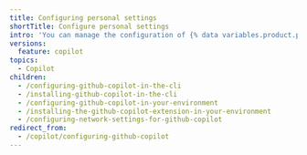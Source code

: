 ```yaml
---
title: Configuring personal settings
shortTitle: Configure personal settings
intro: 'You can manage the configuration of {% data variables.product.prodname_copilot %} in a supported IDE, in your organization, or on {% data variables.product.prodname_dotcom_the_website %}.'
versions:
  feature: copilot
topics:
  - Copilot
children:
  - /configuring-github-copilot-in-the-cli
  - /installing-github-copilot-in-the-cli
  - /configuring-github-copilot-in-your-environment
  - /installing-the-github-copilot-extension-in-your-environment
  - /configuring-network-settings-for-github-copilot
redirect_from:
  - /copilot/configuring-github-copilot
---
```


